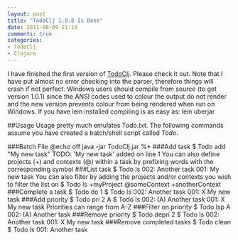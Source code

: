 ```yaml
---
layout: post
title: "TodoClj 1.0.0 Is Done"
date: 2011-08-09 21:14
comments: true
categories:
- TodoClj
- Clojure 
---
```

I have finished the first version of [TodoClj](https://github.com/jjcomer/TodoClj). Please check it out. Note that I have put almost no error checking into the parser, therefore things will crash if not perfect. Windows users should compile from source (to get version 1.0.1) since the ANSI codes used to colour the output do not render and the new version prevents colour from being rendered when run on Windows. If you have lein installed compiling is as easy as:
    lein uberjar

<!--more-->

##Usage
Usage pretty much emulates Todo.txt. The following commands assume you have created a batch/shell script called *Todo*.

###Batch File
    @echo off
    java -jar TodoClj.jar %*
###Add task
    $ Todo add "My new task"
    TODO: 'My new task' added on line 1
You can also define projects (+) and contexts (@) within a task by prefixing words with the corresponding symbol 
###List task
    $ Todo ls
    002:	Another task
    001:	My new task
You can also filter by adding the projects and/or contexts you wish to filter the list on
    $ Todo ls +myProject @someContext +anotherContext
###Complete a task
    $ Todo do 1
    $ Todo ls
    002:	Another task
    001:	X   My new task
###Add priority
    $ Todo pri 2 A
    $ Todo ls
    002:	(A) Another task
    001:	X    My new task
Priorities can range from A-Z
###Filter on priority
    $ Todo lsp A
    002:	(A) Another task
###Remove priority
    $ Todo depri 2
    $ Todo ls
    002:	Another task
    001:	X   My new task
###Remove completed tasks
    $ Todo clean
    $ Todo ls
    001:	Another task